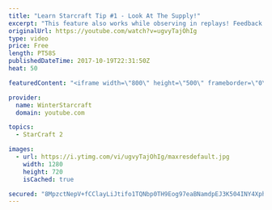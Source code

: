 ```yaml
---
title: "Learn Starcraft Tip #1 - Look At The Supply!"
excerpt: "This feature also works while observing in replays! Feedback and tip suggestions are appreciated :)"
originalUrl: https://youtube.com/watch?v=ugvyTajOhIg
type: video
price: Free
length: PT58S
publishedDateTime: 2017-10-19T22:31:50Z
heat: 50

featuredContent: "<iframe width=\"800\" height=\"500\" frameborder=\"0\" src=\"https://www.youtube.com/embed/ugvyTajOhIg\" allow=\"accelerometer; autoplay; encrypted-media; gyroscope; picture-in-picture\" allowfullscreen></iframe>"

provider:
  name: WinterStarcraft
  domain: youtube.com

topics:
  - StarCraft 2

images:
  - url: https://i.ytimg.com/vi/ugvyTajOhIg/maxresdefault.jpg
    width: 1280
    height: 720
    isCached: true

secured: "8MpzctNepV+fCClayLiJtifo1TQNbp0TH9Eog97eaBNamdpEJ3K504INY4XphQvBz82jHwX7RQyCmORM3q9h8MNIfD3tSRtxqdWV1DHyQ7iYdkpjgMVDKi/ouK35Q8cd89kaiK2AZvntX10M/h7YdogvY4wbPgwAN36sSJMTVv87MxV3cXMioghAqE2VAIW86hxuzQdfqdWVW+brQqlt/pgibdWPMe7QjiHuBd5kxtAtJH42MF7SFhFDFxLRrP8iB39XcTeV4QHGIY1d3WSVP4hzT5DCv/PMFUde7v7DpE4KkGkAOUUVYiutduCQ2TWQ0OsLxMZQBILr34WyC9Gs+rGuAxoHIUw1B2jlcK1LKxDC1vrSXJ1c1f44OoaP0UEf5yHsy6IBASeldiBoWVaERu9AE4HfDRr7a85srt9m4+A=;eUYJdmdHlNqID4enOUOhbQ=="
---
```


